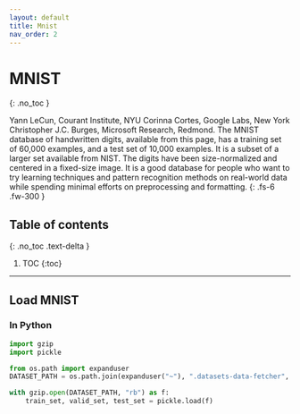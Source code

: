 ```yaml
---
layout: default
title: Mnist
nav_order: 2
---
```


# MNIST
{: .no_toc }

Yann LeCun, Courant Institute, NYU
Corinna Cortes, Google Labs, New York
Christopher J.C. Burges, Microsoft Research, Redmond.
The MNIST database of handwritten digits, available from this page, has a training set of 60,000 examples, and a test set of 10,000 examples. It is a subset of a larger set available from NIST. The digits have been size-normalized and centered in a fixed-size image.
It is a good database for people who want to try learning techniques and pattern recognition methods on real-world data while spending minimal efforts on preprocessing and formatting.
{: .fs-6 .fw-300 }

## Table of contents
{: .no_toc .text-delta }

1. TOC
{:toc}

---

## Load MNIST

### In Python

```python
import gzip
import pickle

from os.path import expanduser
DATASET_PATH = os.path.join(expanduser("~"), ".datasets-data-fetcher", "mnist")

with gzip.open(DATASET_PATH, "rb") as f:
    train_set, valid_set, test_set = pickle.load(f)
```
